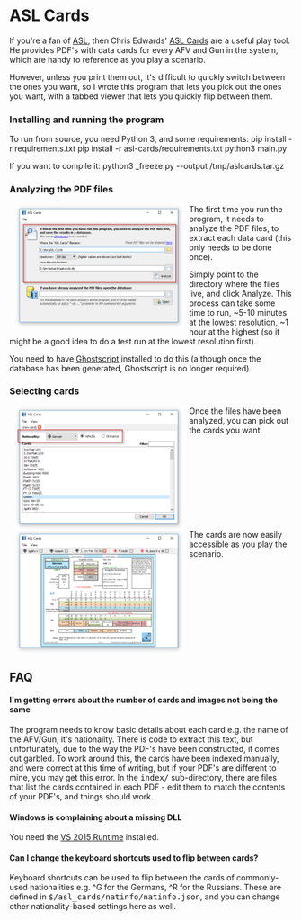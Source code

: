 # ASL Cards

If you're a fan of [ASL](https://en.wikipedia.org/wiki/Advanced_Squad_Leader), then Chris Edwards' [ASL Cards](http://aslcards.com) are a useful play tool. He provides PDF's with data cards for every AFV and Gun in the system, which are handy to reference as you play a scenario.

However, unless you print them out, it's difficult to quickly switch between the ones you want, so I wrote this program that lets you pick out the ones you want, with a tabbed viewer that lets you quickly flip between them.

### Installing and running the program

To run from source, you need Python 3, and some requirements:
    pip install -r requirements.txt
    pip install -r asl-cards/requirements.txt
    python3 main.py

If you want to compile it:
    python3 _freeze.py --output /tmp/aslcards.tar.gz

### Analyzing the PDF files
<img src="doc/analyze-files.png" width="300" align="left" hspace="10">The first time you run the program, it needs to analyze the PDF files, to extract each data card (this only needs to be done once).

Simply point to the directory where the files live, and click Analyze. This process can take some time to run, ~5-10 minutes at the lowest resolution, ~1 hour at the highest (so it might be a good idea to do a test run at the lowest resolution first).

You need to have [Ghostscript](https://ghostscript.com/download/gsdnld.html) installed to do this (although once the database has been generated, Ghostscript is no longer required).
<br clear="all">

### Selecting cards
<img src="doc/add-card.png" width="300" align="left" hspace="10">Once the files have been analyzed, you can pick out the cards you want.
<br clear="all">
<img src="doc/view-cards.png" width="300" align="left" hspace="10">The cards are now easily accessible as you play the scenario.
<br clear="all">

<a name="faq"></a>
## FAQ

#### I'm getting errors about the number of cards and images not being the same
The program needs to know basic details about each card e.g. the name of the AFV/Gun, it's nationality. There is code to extract this text, but unfortunately, due to the way the PDF's have been constructed, it comes out garbled. To work around this, the cards have been indexed manually, and were correct at this time of writing, but if your PDF's are different to mine, you may get this error. In the <tt>index/</tt> sub-directory, there are files that list the cards contained in each PDF - edit them to match the contents of your PDF's, and things should work.

#### Windows is complaining about a missing DLL
You need the [VS 2015 Runtime](https://www.microsoft.com/en-us/download/details.aspx?id=48145) installed.

#### Can I change the keyboard shortcuts used to flip between cards?
Keyboard shortcuts can be used to flip between the cards of commonly-used nationalities e.g. ^G for the Germans, ^R for the Russians. These are defined in <tt>$/asl_cards/natinfo/natinfo.json</tt>, and you can change other nationality-based settings here as well.
